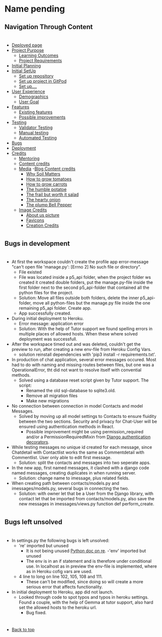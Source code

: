 # Name pending

## Navigation Through Content
#
* [Deployed page]()
* [Project Purpose](#project-purpose)
    - [Learning Outcomes](#learning-outcomes)
    - [Project Requirements](#project-requirements)
* [Initial Planning](/deployment.md)
* [Initial SetUp](/setup.md)
    - [Set up repository](#set-up-repository)
    - [Set up project in GitPod](#set-up-project-in-gitpod)
    - [Set up....]()
* [User Experience](#user-experience-ux)
    - [Demographics](#demographics)
    - [User Goal](#user-goals)
* [Features](/features.md)
   - [Existing features](/features.md#existing-features)
   - [Possible improvements](/features.md#features-left-to-implement)
* [Testing](/testing.md)
    - [Validator Testing](/testing.md#validator-testing)
    - [Manual testing](/testing.md#manual-testing)
    - [Automated Testing](/testing.md#automated-testing)
* [Bugs](/bugs.md)
* [Deployment](/deployment.md)
* [Credits](#credits)
    - [Mentoring](#mentoring)
    - [Content credits](#content-credits)
    - [Media](/credits.md)
      -[Blog Content credits](/credits.md#blog-content-credits)
        - [Why Soil Matters](/credits.md#why-soil-matters)
        - [How to grow tomatoes](/credits.md#how-to-grow-tomatoes)
        - [How to grow carrots](/credits.md#how-to-grow-carrots)
        - [The humble potatoe](/credits.md#the-humble-potatoe)
        - [The frail but worth it salad](/credits.md#the-frail-but-worth-it-salad)
        - [The hearty onion](/credits.md#the-hearty-onion)
        - [The plump Bell Pepper](/credits.md#the-plump-bell-pepper)
     - [Image Credits](/credits.md#image-credits)
        - [About us picture](/credits.md#about-us-picture)
        - [Favicons](/credits.md#favicons)
        - [Creation Credits](/credits.md#creation-credits)
#
## Bugs in development
#
- At first the workspace couldn't create the profile app error-message "can't open file 'manage.py': [Errno 2] No such file or directory".
   - File existed
   - File was located inside a p5_api folder, when the project folder ws created it created double folders, put the manage.py-file inside the first folder next to
     the second p5_api-folder that contained all the python files for the project.
   - Solution: Move all files outside both folders, delete the inner p5_api-folder, move all python-files but the manage.py file inside the one remaining p5_api folder. Create app.
   - App successfully created.
- During initial deployment to Heroku.
    - Error message: application error
    - Solution: With the help of Tutor support we found spelling errors in multiple places of allowed hosts. When these where solved deployment was successfull. 
- After the workspace timed out and was deleted, couldn't get the preview to run, after creating a new env-file from Heroku Config Vars.
   - solution reinstall dependencies with 'pip3 install -r requirements.txt'.
- In production of chat application, several error messages occured. Most had to do with naming and missing routes between files, but one was a OperationalError, tht did not want to resolve itself with convential methods.
   - Solved using a database reset script given by Tutor support.
   The script:
      - Renamed the old sql-database to sqlite3.old.
      - Remove all migration files
      - Make new migrations
- No connection between connection in model Contacts and model Messages.
   - Solved by moving up all model settings to Contacts to ensure fluidity between the two sections. Security and privacy for Chat-User will be ensured using authentication methods in React.
      - Possible improvement might be using permission_required and/or a PermissionRequiredMixin from [Django authentication decorators](https://docs.djangoproject.com/en/4.1/topics/auth/default/#the-permission-required-decorator).
- While testing messages no unique id created for each message, since Chatdetail with Contactlist works the same as Commentdetail with Commentlist. User only able to edit first message.
   - Solution: split the contacts and messages into two seperate apps.
- In the new app, first named messages, it clashed with a django code named messages, creating duplicates in when running server.
   - Solution: change name to imessage, plus related fields.
- When creating path between contacts/models.py and imessages/models.py, several bugs in connecting the two.
   - Solution: with owner let that be a User from the Django library, with contact let that be imported from contacts/models.py, also save the new messages in imessages/views.py function def perform_create.
#
## Bugs left unsolved
#
- In settings.py the following bugs is left unsolved:
   - 're' imported but unused
      - It is not being unused [Python doc on re](https://docs.python.org/3/library/re.html).
   -'env' imported but unused
      - The env is in an if statement and is therefore under conditional use. In localhost as in preview the env-file is implemented,
        where as in Heroku cofig vars are used.
   - 4 line to long on line 102, 105, 108 and 111. 
      - These can't be modified, since doing so will create a more serious error that affects functionality.
- In initial deployment to Heroku, app did not launch. 
  - Looked through code to spot typos and typos in heroku settings. Found a couple, with the help of Gemma at tutor support, also hard set the allowed hosts to the heroku url.
      - Bug fixed.

#
* [Back to top](#)
#